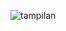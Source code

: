 ![tampilan](https://user-images.githubusercontent.com/77621882/142791902-8a3d0531-116d-4086-b058-28e6de2039eb.png)
